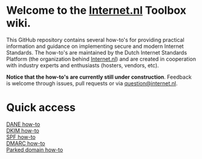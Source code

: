 # Welcome to the [Internet.nl](https://internet.nl) Toolbox wiki. 

This GitHub repository contains several how-to's for providing practical information and guidance on implementing secure and modern Internet Standards. The how-to's are maintained by the Dutch Internet Standards Platform (the organization behind [Internet.nl](https://internet.nl)) and are created in cooperation with industry experts and enthusiasts (hosters, vendors, etc).

**Notice that the how-to's are currently still under construction**. Feedback is welcome through issues, pull requests or via  question@internet.nl.

# Quick access
[DANE how-to](https://github.com/internetstandards/toolbox-wiki/blob/master/DANE-for-SMTP-how-to.md)  
[DKIM how-to](https://github.com/internetstandards/toolbox-wiki/blob/master/DKIM-how-to.md)  
[SPF how-to](https://github.com/internetstandards/toolbox-wiki/blob/master/SPF-how-to.md)  
[DMARC how-to](https://github.com/internetstandards/toolbox-wiki/blob/master/DMARC-how-to.md)  
[Parked domain how-to](https://github.com/internetstandards/toolbox-wiki/blob/master/parked-domain-how-to.md)  
